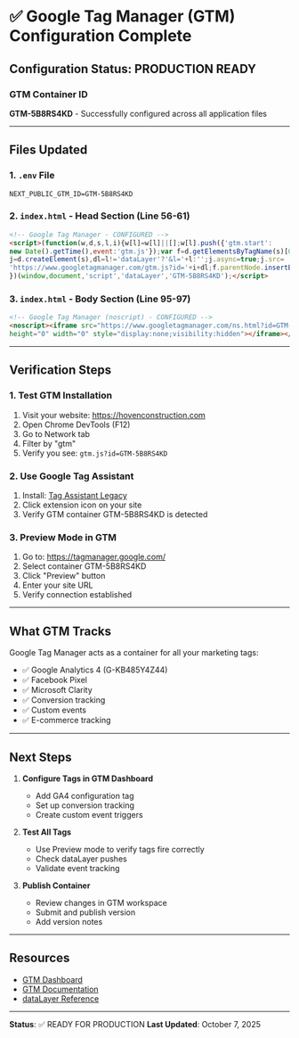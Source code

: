 # ✅ Google Tag Manager (GTM) Configuration Complete

## Configuration Status: PRODUCTION READY

### GTM Container ID
**GTM-5B8RS4KD** - Successfully configured across all application files

---

## Files Updated

### 1. `.env` File
```env
NEXT_PUBLIC_GTM_ID=GTM-5B8RS4KD
```

### 2. `index.html` - Head Section (Line 56-61)
```html
<!-- Google Tag Manager - CONFIGURED -->
<script>(function(w,d,s,l,i){w[l]=w[l]||[];w[l].push({'gtm.start':
new Date().getTime(),event:'gtm.js'});var f=d.getElementsByTagName(s)[0],
j=d.createElement(s),dl=l!='dataLayer'?'&l='+l:'';j.async=true;j.src=
'https://www.googletagmanager.com/gtm.js?id='+i+dl;f.parentNode.insertBefore(j,f);
})(window,document,'script','dataLayer','GTM-5B8RS4KD');</script>
```

### 3. `index.html` - Body Section (Line 95-97)
```html
<!-- Google Tag Manager (noscript) - CONFIGURED -->
<noscript><iframe src="https://www.googletagmanager.com/ns.html?id=GTM-5B8RS4KD"
height="0" width="0" style="display:none;visibility:hidden"></iframe></noscript>
```

---

## Verification Steps

### 1. Test GTM Installation
1. Visit your website: https://hovenconstruction.com
2. Open Chrome DevTools (F12)
3. Go to Network tab
4. Filter by "gtm"
5. Verify you see: `gtm.js?id=GTM-5B8RS4KD`

### 2. Use Google Tag Assistant
1. Install: [Tag Assistant Legacy](https://chrome.google.com/webstore/detail/tag-assistant-legacy-by-g/kejbdjndbnbjgmefkgdddjlbokphdefk)
2. Click extension icon on your site
3. Verify GTM container GTM-5B8RS4KD is detected

### 3. Preview Mode in GTM
1. Go to: https://tagmanager.google.com/
2. Select container GTM-5B8RS4KD
3. Click "Preview" button
4. Enter your site URL
5. Verify connection established

---

## What GTM Tracks

Google Tag Manager acts as a container for all your marketing tags:
- ✅ Google Analytics 4 (G-KB485Y4Z44)
- ✅ Facebook Pixel
- ✅ Microsoft Clarity
- ✅ Conversion tracking
- ✅ Custom events
- ✅ E-commerce tracking

---

## Next Steps

1. **Configure Tags in GTM Dashboard**
   - Add GA4 configuration tag
   - Set up conversion tracking
   - Create custom event triggers

2. **Test All Tags**
   - Use Preview mode to verify tags fire correctly
   - Check dataLayer pushes
   - Validate event tracking

3. **Publish Container**
   - Review changes in GTM workspace
   - Submit and publish version
   - Add version notes

---

## Resources

- [GTM Dashboard](https://tagmanager.google.com/)
- [GTM Documentation](https://support.google.com/tagmanager)
- [dataLayer Reference](https://developers.google.com/tag-platform/tag-manager/datalayer)

---

**Status**: ✅ READY FOR PRODUCTION
**Last Updated**: October 7, 2025
